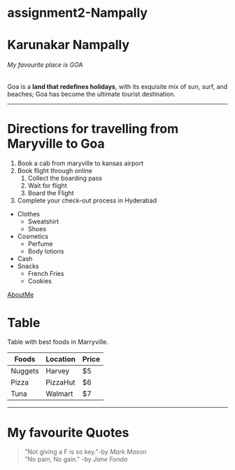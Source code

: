 # assignment2-Nampally
# Karunakar Nampally
###### My favourite place is GOA
Goa is a **land that redefines holidays**, with its exquisite mix of sun, surf, and beaches; Goa has become the ultimate tourist destination. 

-----
# Directions for travelling from Maryville to Goa
1. Book a cab from maryville to kansas airport
2. Book flight through online
   1. Collect the boarding pass
   2. Wait for flight 
   3. Board the Flight
3. Complete your check-out process in Hyderabad

* Clothes
  * Sweatshirt
  * Shoes
* Cosmetics
  * Perfume
  * Body lotions
* Cash
* Snacks
  * French Fries
  * Cookies

[AboutMe](https://github.com/karna1244/assignment2-Nampally/blob/main/AboutMe.md)

# Table

Table with best foods in Marryville.

| Foods  |   Location    | Price |
|   ---  |   ---         |  ---  |
| Nuggets|   Harvey      |  $5   |
| Pizza  |   PizzaHut    |  $6   |
| Tuna   |   Walmart     |  $7   |

-----
# My favourite Quotes
>"Not giving a F is so key."-by 
*Mark Mason*<br>
> "No pain, No gain." -by
*Jane Fonda*


